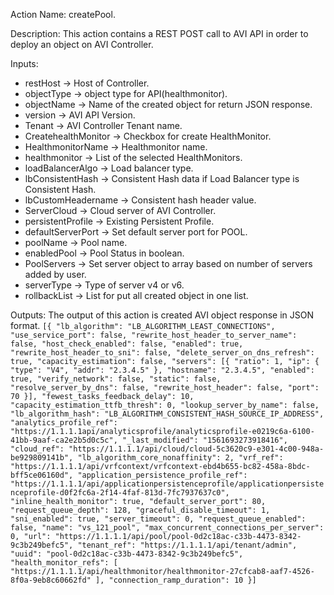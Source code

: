 Action Name:
    createPool.

Description:
	This action contains a REST POST call to AVI API in order to deploy an object on AVI Controller.

Inputs:
   - restHost     		 -> Host of Controller.
   - objectType   		 -> object type for API(healthmonitor).
   - objectName   		 -> Name of the created object for return JSON response.
   - version 	  		 -> AVI API Version.
   - Tenant 	  		 -> AVI Controller Tenant name.
   - CreatehealthMonitor -> Checkbox for create HealthMonitor.
   - HealthmonitorName   -> Healthmonitor name.
   - healthmonitor       -> List of the selected HealthMonitors.
   - loadBalancerAlgo 	 -> Load balancer type.
   - lbConsistentHash    -> Consistent Hash data if Load Balancer type is Consistent Hash.
   - lbCustomHeadername  -> Consistent hash header value.
   - ServerCloud         -> Cloud server of AVI Controller.
   - persistentProfile   -> Existing Persistent Profile.
   - defaultServerPort   -> Set default server port for POOL.
   - poolName            -> Pool name.
   - enabledPool		 -> Pool Status in boolean.
   - PoolServers         -> Set server object to array based on number of servers added by user.
   - serverType          -> Type of server v4 or v6.
   - rollbackList        -> List for put all created object in one list.


Outputs:
    The output of this action is created AVI object response in JSON format.
    ```
	[{
		"lb_algorithm": "LB_ALGORITHM_LEAST_CONNECTIONS",
		"use_service_port": false,
		"rewrite_host_header_to_server_name": false,
		"host_check_enabled": false,
		"enabled": true,
		"rewrite_host_header_to_sni": false,
		"delete_server_on_dns_refresh": true,
		"capacity_estimation": false,
		"servers": [{
			"ratio": 1,
			"ip": {
				"type": "V4",
				"addr": "2.3.4.5"
			},
			"hostname": "2.3.4.5",
			"enabled": true,
			"verify_network": false,
			"static": false,
			"resolve_server_by_dns": false,
			"rewrite_host_header": false,
			"port": 70
		}],
		"fewest_tasks_feedback_delay": 10,
		"capacity_estimation_ttfb_thresh": 0,
		"lookup_server_by_name": false,
		"lb_algorithm_hash": "LB_ALGORITHM_CONSISTENT_HASH_SOURCE_IP_ADDRESS",
		"analytics_profile_ref": "https://1.1.1.1api/analyticsprofile/analyticsprofile-e0219c6a-6100-41bb-9aaf-ca2e2b5d0c5c",
		"_last_modified": "1561693273918416",
		"cloud_ref": "https://1.1.1.1/api/cloud/cloud-5c3620c9-e301-4c00-948a-be929809141b",
		"lb_algorithm_core_nonaffinity": 2,
		"vrf_ref": "https://1.1.1.1/api/vrfcontext/vrfcontext-ebd4b655-bc82-458a-8bdc-bff5ce06160d",
		"application_persistence_profile_ref": "https://1.1.1.1/api/applicationpersistenceprofile/applicationpersistenceprofile-d0f2fc6a-2f14-4faf-813d-7fc7937637c0",
		"inline_health_monitor": true,
		"default_server_port": 80,
		"request_queue_depth": 128,
		"graceful_disable_timeout": 1,
		"sni_enabled": true,
		"server_timeout": 0,
		"request_queue_enabled": false,
		"name": "vs_121_pool",
		"max_concurrent_connections_per_server": 0,
		"url": "https://1.1.1.1/api/pool/pool-0d2c18ac-c33b-4473-8342-9c3b249befc5",
		"tenant_ref": "https://1.1.1.1/api/tenant/admin",
		"uuid": "pool-0d2c18ac-c33b-4473-8342-9c3b249befc5",
		"health_monitor_refs": [
			"https://1.1.1.1/api/healthmonitor/healthmonitor-27cfcab8-aaf7-4526-8f0a-9eb8c60662fd"
		],
		"connection_ramp_duration": 10
	}]
    ```